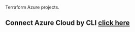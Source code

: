 Terraform Azure projects. 

## Connect Azure Cloud by CLI [click here](https://github.com/e2eSolutionArchitect/terraform/blob/main/docs/install-azure-cli.md)
